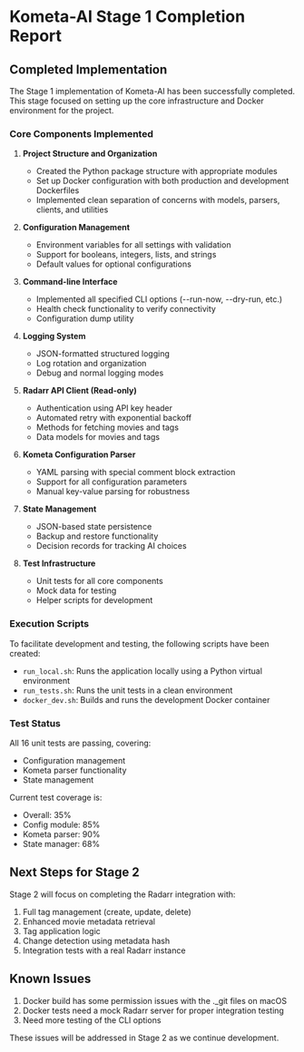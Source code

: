 # Kometa-AI Stage 1 Completion Report

## Completed Implementation

The Stage 1 implementation of Kometa-AI has been successfully completed. This stage focused on setting up the core infrastructure and Docker environment for the project.

### Core Components Implemented

1. **Project Structure and Organization**
   - Created the Python package structure with appropriate modules
   - Set up Docker configuration with both production and development Dockerfiles
   - Implemented clean separation of concerns with models, parsers, clients, and utilities

2. **Configuration Management**
   - Environment variables for all settings with validation
   - Support for booleans, integers, lists, and strings
   - Default values for optional configurations

3. **Command-line Interface**
   - Implemented all specified CLI options (--run-now, --dry-run, etc.)
   - Health check functionality to verify connectivity
   - Configuration dump utility

4. **Logging System**
   - JSON-formatted structured logging
   - Log rotation and organization
   - Debug and normal logging modes

5. **Radarr API Client (Read-only)**
   - Authentication using API key header
   - Automated retry with exponential backoff
   - Methods for fetching movies and tags
   - Data models for movies and tags

6. **Kometa Configuration Parser**
   - YAML parsing with special comment block extraction
   - Support for all configuration parameters
   - Manual key-value parsing for robustness

7. **State Management**
   - JSON-based state persistence
   - Backup and restore functionality
   - Decision records for tracking AI choices

8. **Test Infrastructure**
   - Unit tests for all core components
   - Mock data for testing
   - Helper scripts for development

### Execution Scripts

To facilitate development and testing, the following scripts have been created:

- `run_local.sh`: Runs the application locally using a Python virtual environment
- `run_tests.sh`: Runs the unit tests in a clean environment
- `docker_dev.sh`: Builds and runs the development Docker container

### Test Status

All 16 unit tests are passing, covering:
- Configuration management
- Kometa parser functionality
- State management

Current test coverage is:
- Overall: 35%
- Config module: 85%
- Kometa parser: 90%
- State manager: 68% 

## Next Steps for Stage 2

Stage 2 will focus on completing the Radarr integration with:

1. Full tag management (create, update, delete)
2. Enhanced movie metadata retrieval
3. Tag application logic
4. Change detection using metadata hash
5. Integration tests with a real Radarr instance

## Known Issues

1. Docker build has some permission issues with the ._git files on macOS
2. Docker tests need a mock Radarr server for proper integration testing
3. Need more testing of the CLI options

These issues will be addressed in Stage 2 as we continue development.